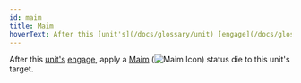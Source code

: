 ```yaml
---
id: maim
title: Maim
hoverText: After this [unit's](/docs/glossary/unit) [engage](/docs/glossary/engage), apply a [Maim](/docs/status-effects/maim) status die to this unit's target.
---
```


After this [unit's](/docs/glossary/unit) [engage](/docs/glossary/engage), apply a [Maim](/docs/status-effects/maim) (<img src="/icons/maim.svg" alt="Maim Icon" class="icon-svg" />) status die to this unit's target.
